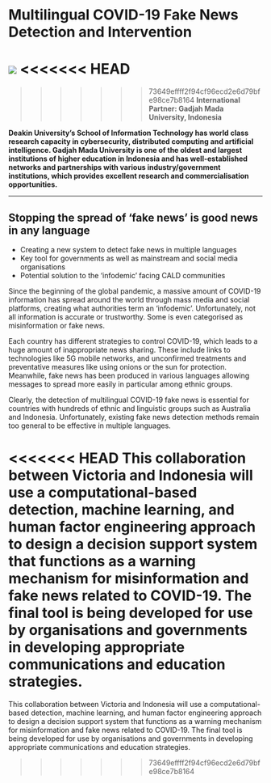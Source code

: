 # Multilingual COVID-19 Fake News Detection and Intervention
![](https://www.veski.org.au/wp-content/uploads/image1-600x111.png)
<<<<<<< HEAD
=======

>>>>>>> 73649effff2f94cf96ecd2e6d79bfe98ce7b8164
**International Partner: Gadjah Mada University, Indonesia**

**Deakin University’s School of Information Technology has world class research capacity in cybersecurity, distributed computing and artificial intelligence. Gadjah Mada University is one of the oldest and largest institutions of higher education in Indonesia and has well-established networks and partnerships with various industry/government institutions, which provides excellent research and commercialisation opportunities.**


---
## Stopping the spread of ‘fake news’ is good news in any language
- Creating a new system to detect fake news in multiple languages
- Key tool for governments as well as mainstream and social media organisations
- Potential solution to the ‘infodemic’ facing CALD communities

Since the beginning of the global pandemic, a massive amount of COVID-19 information has spread around the world through mass media and social platforms, creating what authorities term an ‘infodemic’. Unfortunately, not all information is accurate or trustworthy. Some is even categorised as misinformation or fake news.

Each country has different strategies to control COVID-19, which leads to a huge amount of inappropriate news sharing. These include links to technologies like 5G mobile networks, and unconfirmed treatments and preventative measures like using onions or the sun for protection. Meanwhile, fake news has been produced in various languages allowing messages to spread more easily in particular among ethnic groups.

Clearly, the detection of multilingual COVID-19 fake news is essential for countries with hundreds of ethnic and linguistic groups such as Australia and Indonesia. Unfortunately, existing fake news detection methods remain too general to be effective in multiple languages.


<<<<<<< HEAD
This collaboration between Victoria and Indonesia will use a computational-based detection, machine learning, and human factor engineering approach to design a decision support system that functions as a warning mechanism for misinformation and fake news related to COVID-19. The final tool is being developed for use by organisations and governments in developing appropriate communications and education strategies.
=======
This collaboration between Victoria and Indonesia will use a computational-based detection, machine learning, and human factor engineering approach to design a decision support system that functions as a warning mechanism for misinformation and fake news related to COVID-19. The final tool is being developed for use by organisations and governments in developing appropriate communications and education strategies.
 
>>>>>>> 73649effff2f94cf96ecd2e6d79bfe98ce7b8164
